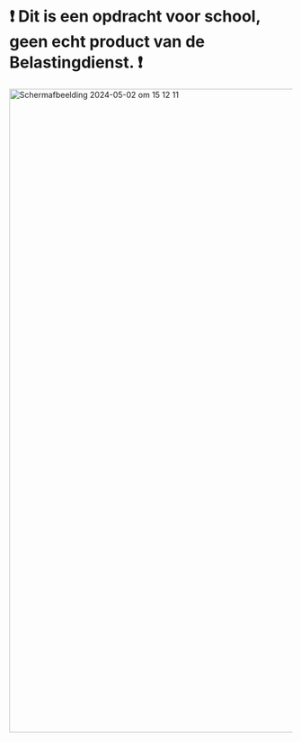 # ❗ Dit is een opdracht voor school, geen echt product van de Belastingdienst. ❗

<img width="1145" alt="Scherm­afbeelding 2024-05-02 om 15 12 11" src="https://github.com/lynnwolters/BT-lynnwolters/assets/47858242/0afdc1eb-ef1b-4b0b-ac23-406755963bc4">

